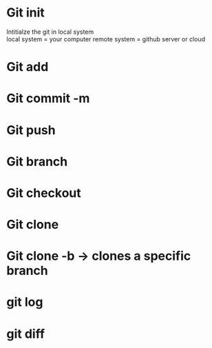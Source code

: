 # Git init

Intitialze the git in local system  
local system = your computer
remote system = github server or cloud

# Git add

# Git commit -m 

# Git push

# Git branch

# Git checkout

# Git clone

# Git clone -b -> clones a specific branch

# git log  

# git diff
